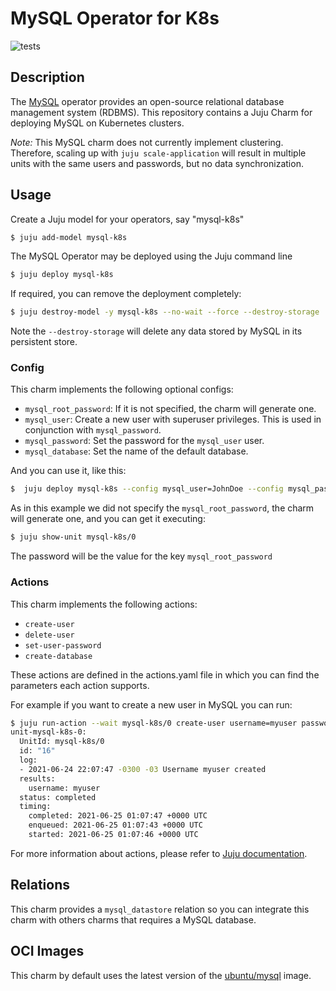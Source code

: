 # MySQL Operator for K8s

![tests](https://github.com/canonical/mysql-operator/actions/workflows/run-tests.yaml/badge.svg)

## Description

The [MySQL](https://www.mysql.com/) operator provides an open-source relational database management system (RDBMS). This repository contains a Juju Charm for deploying MySQL on Kubernetes clusters.

*Note:* This MySQL charm does not currently implement clustering.
Therefore, scaling up with `juju scale-application` will result in multiple units with the same users and passwords, but no data synchronization.

## Usage

Create a Juju model for your operators, say "mysql-k8s"

```bash
$ juju add-model mysql-k8s
```

The MySQL Operator may be deployed using the Juju command line

```bash
$ juju deploy mysql-k8s
```

If required, you can remove the deployment completely:

```bash
$ juju destroy-model -y mysql-k8s --no-wait --force --destroy-storage
```
Note the `--destroy-storage` will delete any data stored by MySQL in its persistent store.

### Config

This charm implements the following optional configs:

- `mysql_root_password`: If it is not specified, the charm will generate one.
- `mysql_user`: Create a new user with superuser privileges. This is used in conjunction with `mysql_password`.
- `mysql_password`: Set the password for the `mysql_user` user.
- `mysql_database`: Set the name of the default database.

And you can use it, like this:

```bash
$  juju deploy mysql-k8s --config mysql_user=JohnDoe --config mysql_password=SuperSecretUserPassword --config mysql_database=default_database
```

As in this example we did not specify the `mysql_root_password`, the charm will generate one, and you can get it executing:


```bash
$ juju show-unit mysql-k8s/0
```

The password will be the value for the key `mysql_root_password`


### Actions

This charm implements the following actions:

- `create-user`
- `delete-user`
- `set-user-password`
- `create-database`


These actions are defined in the actions.yaml file in which you can find the parameters each action supports.

For example if you want to create a new user in MySQL you can run:

```bash
$ juju run-action --wait mysql-k8s/0 create-user username=myuser password=SuperSecretPassword
unit-mysql-k8s-0:
  UnitId: mysql-k8s/0
  id: "16"
  log:
  - 2021-06-24 22:07:47 -0300 -03 Username myuser created
  results:
    username: myuser
  status: completed
  timing:
    completed: 2021-06-25 01:07:47 +0000 UTC
    enqueued: 2021-06-25 01:07:43 +0000 UTC
    started: 2021-06-25 01:07:46 +0000 UTC
```

For more information about actions, please refer to [Juju documentation](https://juju.is/docs/olm/working-with-actions).


## Relations

This charm provides a `mysql_datastore` relation so you can integrate this charm with others charms that requires a MySQL database.


## OCI Images

This charm by default uses the latest version of the [ubuntu/mysql](https://hub.docker.com/r/ubuntu/mysql) image.

